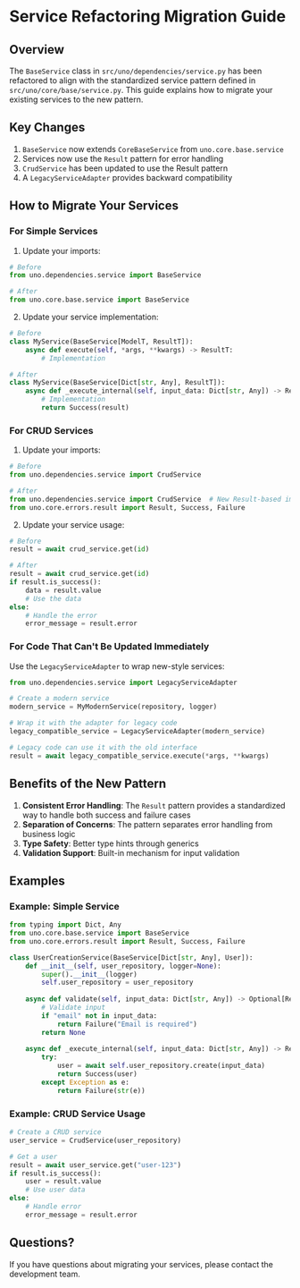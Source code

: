 # Service Refactoring Migration Guide

## Overview

The `BaseService` class in `src/uno/dependencies/service.py` has been refactored to align with the standardized service pattern defined in `src/uno/core/base/service.py`. This guide explains how to migrate your existing services to the new pattern.

## Key Changes

1. `BaseService` now extends `CoreBaseService` from `uno.core.base.service`
2. Services now use the `Result` pattern for error handling
3. `CrudService` has been updated to use the Result pattern
4. A `LegacyServiceAdapter` provides backward compatibility

## How to Migrate Your Services

### For Simple Services

1. Update your imports:

```python
# Before
from uno.dependencies.service import BaseService

# After
from uno.core.base.service import BaseService
```

2. Update your service implementation:

```python
# Before
class MyService(BaseService[ModelT, ResultT]):
    async def execute(self, *args, **kwargs) -> ResultT:
        # Implementation

# After
class MyService(BaseService[Dict[str, Any], ResultT]):
    async def _execute_internal(self, input_data: Dict[str, Any]) -> Result[ResultT]:
        # Implementation
        return Success(result)
```

### For CRUD Services

1. Update your imports:

```python
# Before
from uno.dependencies.service import CrudService

# After
from uno.dependencies.service import CrudService  # New Result-based implementation
from uno.core.errors.result import Result, Success, Failure
```

2. Update your service usage:

```python
# Before
result = await crud_service.get(id)

# After
result = await crud_service.get(id)
if result.is_success():
    data = result.value
    # Use the data
else:
    # Handle the error
    error_message = result.error
```

### For Code That Can't Be Updated Immediately

Use the `LegacyServiceAdapter` to wrap new-style services:

```python
from uno.dependencies.service import LegacyServiceAdapter

# Create a modern service
modern_service = MyModernService(repository, logger)

# Wrap it with the adapter for legacy code
legacy_compatible_service = LegacyServiceAdapter(modern_service)

# Legacy code can use it with the old interface
result = await legacy_compatible_service.execute(*args, **kwargs)
```

## Benefits of the New Pattern

1. **Consistent Error Handling**: The `Result` pattern provides a standardized way to handle both success and failure cases
2. **Separation of Concerns**: The pattern separates error handling from business logic
3. **Type Safety**: Better type hints through generics
4. **Validation Support**: Built-in mechanism for input validation

## Examples

### Example: Simple Service

```python
from typing import Dict, Any
from uno.core.base.service import BaseService
from uno.core.errors.result import Result, Success, Failure

class UserCreationService(BaseService[Dict[str, Any], User]):
    def __init__(self, user_repository, logger=None):
        super().__init__(logger)
        self.user_repository = user_repository
    
    async def validate(self, input_data: Dict[str, Any]) -> Optional[Result[User]]:
        # Validate input
        if "email" not in input_data:
            return Failure("Email is required")
        return None
    
    async def _execute_internal(self, input_data: Dict[str, Any]) -> Result[User]:
        try:
            user = await self.user_repository.create(input_data)
            return Success(user)
        except Exception as e:
            return Failure(str(e))
```

### Example: CRUD Service Usage

```python
# Create a CRUD service
user_service = CrudService(user_repository)

# Get a user
result = await user_service.get("user-123")
if result.is_success():
    user = result.value
    # Use user data
else:
    # Handle error
    error_message = result.error
```

## Questions?

If you have questions about migrating your services, please contact the development team.
